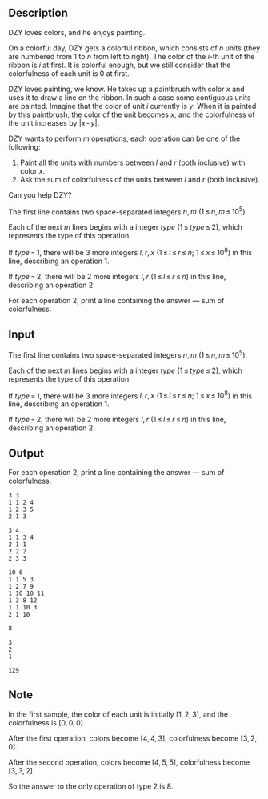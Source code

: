 ## Description

<div><p><span class="tex-font-style-it">DZY loves colors, and he enjoys painting.</span></p><p>On a colorful day, DZY gets a colorful ribbon, which consists of <span class="tex-span"><i>n</i></span> units (they are numbered from <span class="tex-span">1</span> to <span class="tex-span"><i>n</i></span> from left to right). The color of the <span class="tex-span"><i>i</i></span>-th unit of the ribbon is <span class="tex-span"><i>i</i></span> at first. It is colorful enough, but we still consider that the colorfulness of each unit is <span class="tex-span">0</span> at first.</p><p>DZY loves painting, we know. He takes up a paintbrush with color <span class="tex-span"><i>x</i></span> and uses it to draw a line on the ribbon. In such a case some contiguous units are painted. Imagine that the color of unit <span class="tex-span"><i>i</i></span> currently is <span class="tex-span"><i>y</i></span>. When it is painted by this paintbrush, the color of the unit becomes <span class="tex-span"><i>x</i></span>, and the colorfulness of the unit increases by <span class="tex-span">|<i>x</i> - <i>y</i>|</span>.</p><p>DZY wants to perform <span class="tex-span"><i>m</i></span> operations, each operation can be one of the following:</p><ol> <li> Paint all the units with numbers between <span class="tex-span"><i>l</i></span> and <span class="tex-span"><i>r</i></span> (both inclusive) with color <span class="tex-span"><i>x</i></span>. </li><li> Ask the sum of colorfulness of the units between <span class="tex-span"><i>l</i></span> and <span class="tex-span"><i>r</i></span> (both inclusive). </li></ol><p>Can you help DZY?</p></div><div class="input-specification"><p>The first line contains two space-separated integers <span class="tex-span"><i>n</i>, <i>m</i>&nbsp;(1 ≤ <i>n</i>, <i>m</i> ≤ 10<sup class="upper-index">5</sup>)</span>.</p><p>Each of the next <span class="tex-span"><i>m</i></span> lines begins with a integer <span class="tex-span"><i>type</i>&nbsp;(1 ≤ <i>type</i> ≤ 2)</span>, which represents the type of this operation.</p><p>If <span class="tex-span"><i>type</i> = 1</span>, there will be <span class="tex-span">3</span> more integers <span class="tex-span"><i>l</i>, <i>r</i>, <i>x</i>&nbsp;(1 ≤ <i>l</i> ≤ <i>r</i> ≤ <i>n</i>;&nbsp;1 ≤ <i>x</i> ≤ 10<sup class="upper-index">8</sup>)</span> in this line, describing an operation <span class="tex-span">1</span>.</p><p>If <span class="tex-span"><i>type</i> = 2</span>, there will be <span class="tex-span">2</span> more integers <span class="tex-span"><i>l</i>, <i>r</i>&nbsp;(1 ≤ <i>l</i> ≤ <i>r</i> ≤ <i>n</i>)</span> in this line, describing an operation <span class="tex-span">2</span>.</p></div><div class="output-specification"><p>For each operation <span class="tex-span">2</span>, print a line containing the answer — sum of colorfulness.</p></div>

## Input

<p>The first line contains two space-separated integers <span class="tex-span"><i>n</i>, <i>m</i>&nbsp;(1 ≤ <i>n</i>, <i>m</i> ≤ 10<sup class="upper-index">5</sup>)</span>.</p><p>Each of the next <span class="tex-span"><i>m</i></span> lines begins with a integer <span class="tex-span"><i>type</i>&nbsp;(1 ≤ <i>type</i> ≤ 2)</span>, which represents the type of this operation.</p><p>If <span class="tex-span"><i>type</i> = 1</span>, there will be <span class="tex-span">3</span> more integers <span class="tex-span"><i>l</i>, <i>r</i>, <i>x</i>&nbsp;(1 ≤ <i>l</i> ≤ <i>r</i> ≤ <i>n</i>;&nbsp;1 ≤ <i>x</i> ≤ 10<sup class="upper-index">8</sup>)</span> in this line, describing an operation <span class="tex-span">1</span>.</p><p>If <span class="tex-span"><i>type</i> = 2</span>, there will be <span class="tex-span">2</span> more integers <span class="tex-span"><i>l</i>, <i>r</i>&nbsp;(1 ≤ <i>l</i> ≤ <i>r</i> ≤ <i>n</i>)</span> in this line, describing an operation <span class="tex-span">2</span>.</p>

## Output

<p>For each operation <span class="tex-span">2</span>, print a line containing the answer — sum of colorfulness.</p>





```input1
3 3
1 1 2 4
1 2 3 5
2 1 3

```




```input2
3 4
1 1 3 4
2 1 1
2 2 2
2 3 3

```




```input3
10 6
1 1 5 3
1 2 7 9
1 10 10 11
1 3 8 12
1 1 10 3
2 1 10

```




```output1
8

```




```output2
3
2
1

```




```output3
129

```



## Note

<p>In the first sample, the color of each unit is initially <span class="tex-span">[1, 2, 3]</span>, and the colorfulness is <span class="tex-span">[0, 0, 0]</span>.</p><p>After the first operation, colors become <span class="tex-span">[4, 4, 3]</span>, colorfulness become <span class="tex-span">[3, 2, 0]</span>.</p><p>After the second operation, colors become <span class="tex-span">[4, 5, 5]</span>, colorfulness become <span class="tex-span">[3, 3, 2]</span>.</p><p>So the answer to the only operation of type <span class="tex-span">2</span> is <span class="tex-span">8</span>.</p>
